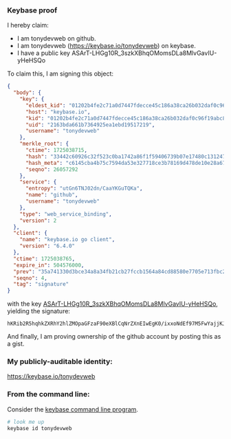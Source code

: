 ### Keybase proof

I hereby claim:

  * I am tonydevweb on github.
  * I am tonydevweb (https://keybase.io/tonydevweb) on keybase.
  * I have a public key ASArT-LHGg10R_3szkXBhqOMomsDLa8MlvGavIU-yHeHSQo

To claim this, I am signing this object:

```json
{
  "body": {
    "key": {
      "eldest_kid": "01202b4fe2c71a0d7447fdecce45c186a38ca26b032daf0c96f19abc853ec87787490a",
      "host": "keybase.io",
      "kid": "01202b4fe2c71a0d7447fdecce45c186a38ca26b032daf0c96f19abc853ec87787490a",
      "uid": "2163bda661b7364925ea1ebd19517219",
      "username": "tonydevweb"
    },
    "merkle_root": {
      "ctime": 1725038715,
      "hash": "33442c60926c32f523c0ba1742a86f1f59406739b07e17480c1312473dbd36454036880161d8b8526911a7e74833bfaa0b264dc1e997182adf3745f578900644",
      "hash_meta": "c6145cba4b75c7594da53e327718ce3b78169d478de10e28a67029f88278f2f4",
      "seqno": 26057292
    },
    "service": {
      "entropy": "utGn6TNJ02dn/CaaYKGuTQKa",
      "name": "github",
      "username": "tonydevweb"
    },
    "type": "web_service_binding",
    "version": 2
  },
  "client": {
    "name": "keybase.io go client",
    "version": "6.4.0"
  },
  "ctime": 1725038765,
  "expire_in": 504576000,
  "prev": "35a741330d3bce34a8a34fb21cb27fccb1564a84cd88580e7705e713fbc20076",
  "seqno": 4,
  "tag": "signature"
}
```

with the key [ASArT-LHGg10R_3szkXBhqOMomsDLa8MlvGavIU-yHeHSQo](https://keybase.io/tonydevweb), yielding the signature:

```
hKRib2R5hqhkZXRhY2hlZMOpaGFzaF90eXBlCqNrZXnEIwEgK0/ixxoNdEf97M5FwYajjKJrAy2vDJbxmryFPsh3h0kKp3BheWxvYWTESpcCBMQgNadBMw07zjSoo0+yHLJ/zLFWSoTNiFgOdwXnE/vCAHbEIG2WDIYiyRMFIAO4pU4GgAsHoqIutGCaejt3O9fls6rAAgHCo3NpZ8RANYnThZCWCEjVmlI3VXL3YqPddtPa/awDliE6NmqnhssEqofO4mlXYQdxa15RSE1Nqn3ZGM9IBqkhojeYBu6/A6hzaWdfdHlwZSCkaGFzaIKkdHlwZQildmFsdWXEILKjz73OOc2rMrrk/xx4ZwBKjhXf5Rb9w3/9eJA6JrWHo3RhZ80CAqd2ZXJzaW9uAQ==

```

And finally, I am proving ownership of the github account by posting this as a gist.

### My publicly-auditable identity:

https://keybase.io/tonydevweb

### From the command line:

Consider the [keybase command line program](https://keybase.io/download).

```bash
# look me up
keybase id tonydevweb
```
